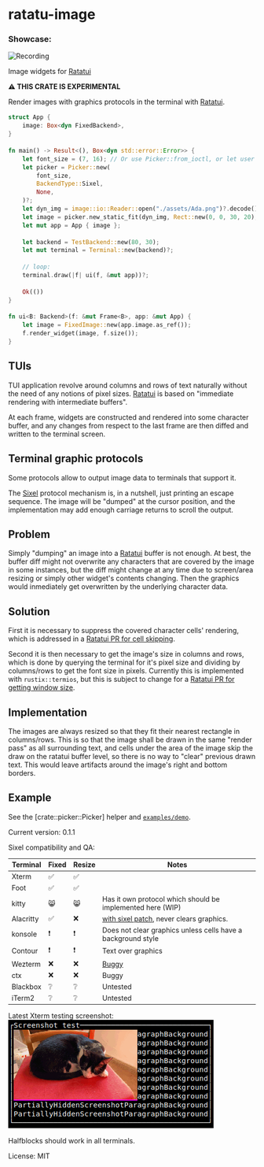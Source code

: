 # ratatu-image

### Showcase:

![Recording](./assets/Recording.gif)

Image widgets for [Ratatui]

**⚠️ THIS CRATE IS EXPERIMENTAL**

Render images with graphics protocols in the terminal with [Ratatui].

```rust
struct App {
    image: Box<dyn FixedBackend>,
}

fn main() -> Result<(), Box<dyn std::error::Error>> {
    let font_size = (7, 16); // Or use Picker::from_ioctl, or let user provide it.
    let picker = Picker::new(
        font_size,
        BackendType::Sixel,
        None,
    )?;
    let dyn_img = image::io::Reader::open("./assets/Ada.png")?.decode()?;
    let image = picker.new_static_fit(dyn_img, Rect::new(0, 0, 30, 20), Resize::Fit)?;
    let mut app = App { image };

    let backend = TestBackend::new(80, 30);
    let mut terminal = Terminal::new(backend)?;

    // loop:
    terminal.draw(|f| ui(f, &mut app))?;

    Ok(())
}

fn ui<B: Backend>(f: &mut Frame<B>, app: &mut App) {
    let image = FixedImage::new(app.image.as_ref());
    f.render_widget(image, f.size());
}
```

## TUIs
TUI application revolve around columns and rows of text naturally without the need of any
notions of pixel sizes. [Ratatui] is based on "immediate rendering with intermediate buffers".

At each frame, widgets are constructed and rendered into some character buffer, and any changes
from respect to the last frame are then diffed and written to the terminal screen.

## Terminal graphic protocols
Some protocols allow to output image data to terminals that support it.

The [Sixel] protocol mechanism is, in a nutshell, just printing an escape sequence.
The image will be "dumped" at the cursor position, and the implementation may add enough
carriage returns to scroll the output.

## Problem
Simply "dumping" an image into a [Ratatui] buffer is not enough. At best, the buffer diff might
not overwrite any characters that are covered by the image in some instances, but the diff
might change at any time due to screen/area resizing or simply other widget's contents
changing. Then the graphics would inmediately get overwritten by the underlying character data.

## Solution
First it is necessary to suppress the covered character cells' rendering, which is addressed in
a [Ratatui PR for cell skipping].

Second it is then necessary to get the image's size in columns and rows, which is done by
querying the terminal for it's pixel size and dividing by columns/rows to get the font size in
pixels. Currently this is implemented with `rustix::termios`, but this is subject to change for
a [Ratatui PR for getting window size].

## Implementation

The images are always resized so that they fit their nearest rectangle in columns/rows.
This is so that the image shall be drawn in the same "render pass" as all surrounding text, and
cells under the area of the image skip the draw on the ratatui buffer level, so there is no way
to "clear" previous drawn text. This would leave artifacts around the image's right and bottom
borders.

## Example

See the [crate::picker::Picker] helper and [`examples/demo`](./examples/demo/main.rs).

[Ratatui]: https://github.com/ratatui-org/ratatui
[Sixel]: https://en.wikipedia.org/wiki/Sixel
[Ratatui PR for cell skipping]: https://github.com/ratatui-org/ratatui/pull/215
[Ratatui PR for getting window size]: https://github.com/ratatui-org/ratatui/pull/276

Current version: 0.1.1

Sixel compatibility and QA:

Terminal   | Fixed | Resize | Notes
-----------|-------|--------|-------
Xterm      | ✅    | ✅     |
Foot       | ✅    | ✅     |
kitty      | 😸    | 😸     | Has it own protocol which should be implemented here (WIP)
Alacritty  | ✅    | ❌     | [with sixel patch](https://github.com/microo8/alacritty-sixel), never clears graphics.
konsole    | ❗    | ❗     | Does not clear graphics unless cells have a background style
Contour    | ❗    | ❗     | Text over graphics
Wezterm    | ❌    | ❌     | [Buggy](https://github.com/wez/wezterm/issues/217#issuecomment-1657075311)
ctx        | ❌    | ❌     | Buggy
Blackbox   | ❔    | ❔     | Untested
iTerm2     | ❔    | ❔     | Untested

Latest Xterm testing screenshot:  
![Testing screenshot](./assets/test_screenshot.png)

Halfblocks should work in all terminals.

License: MIT
